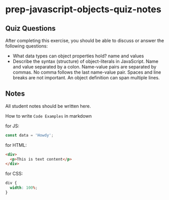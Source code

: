# prep-javascript-objects-quiz-notes

## Quiz Questions

After completing this exercise, you should be able to discuss or answer the following questions:

- What data types can object properties hold?
  name and values
- Describe the syntax (structure) of object-literals in JavaScript.
  Name and value separated by a colon. Name-value pairs are separated by commas. No comma follows the last name-value pair. Spaces and line breaks are not important. An object definition can span multiple lines.

## Notes

All student notes should be written here.

How to write `Code Examples` in markdown

for JS:

```javascript
const data = 'Howdy';
```

for HTML:

```html
<div>
  <p>This is text content</p>
</div>
```

for CSS:

```css
div {
  width: 100%;
}
```
